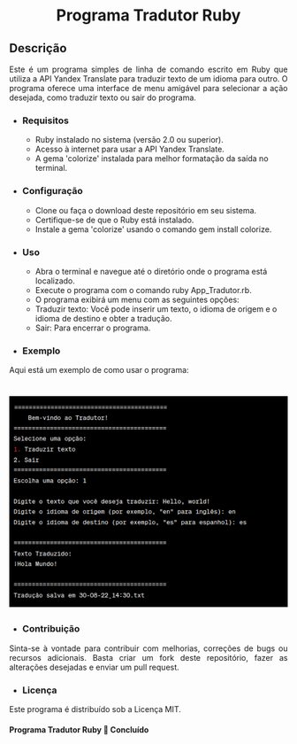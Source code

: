 <h1 align="center">Programa Tradutor Ruby</h1>

## Descrição 
<p align="justify">Este é um programa simples de linha de comando escrito em Ruby que utiliza a API Yandex Translate para traduzir texto de um idioma para outro. O programa oferece uma interface de menu amigável para selecionar a ação desejada, como traduzir texto ou sair do programa.</p>

* ### Requisitos

  - Ruby instalado no sistema (versão 2.0 ou superior).
  - Acesso à internet para usar a API Yandex Translate.
  - A gema 'colorize' instalada para melhor formatação da saída no terminal.

* ### Configuração

  - Clone ou faça o download deste repositório em seu sistema.
  - Certifique-se de que o Ruby está instalado.
  - Instale a gema 'colorize' usando o comando gem install colorize.

* ### Uso

   - Abra o terminal e navegue até o diretório onde o programa está localizado.
   - Execute o programa com o comando ruby App_Tradutor.rb.
   - O programa exibirá um menu com as seguintes opções:
   - Traduzir texto: Você pode inserir um texto, o idioma de origem e o idioma de destino e obter a tradução.
   - Sair: Para encerrar o programa.


* ### Exemplo
Aqui está um exemplo de como usar o programa:

<h1 align="center">
  <img  src="./exemplo_git.png" />
</h1>


* ### Contribuição
<p align="justify">Sinta-se à vontade para contribuir com melhorias, correções de bugs ou recursos adicionais. Basta criar um fork deste repositório, fazer as alterações desejadas e enviar um pull request.</p>

* ### Licença
<p align="justify">Este programa é distribuído sob a Licença MIT.</p>


<h4 align="left"> 
	  Programa Tradutor Ruby 🚀 Concluído  
</h4>

